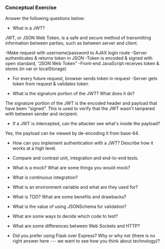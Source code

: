 ### Conceptual Exercise

Answer the following questions below:

- What is a JWT?

JWT, or JSON Web Token, is a safe and secure method of transmitting information between parties, such as between server and client.

-Make request with username/password to AJAX login route
-Server authenticates & returns token in JSON
-Token is encoded & signed with open standard, “JSON Web Token”
-Front-end JavaScript receives token & stores (in var or localStorage)
- For every future request, browser sends token in request
-Server gets token from request & validates token

- What is the signature portion of the JWT?  What does it do?

The signature portion of the JWT is the encoded header and payload that have been "signed". This is used to verify that the JWT wasn't tampered with between sender and recipient.

- If a JWT is intercepted, can the attacker see what's inside the payload?

Yes, the payload can be viewed by de-encoding it from base-64.

- How can you implement authentication with a JWT?  Describe how it works at a high level.

- Compare and contrast unit, integration and end-to-end tests.

- What is a mock? What are some things you would mock?

- What is continuous integration?

- What is an environment variable and what are they used for?

- What is TDD? What are some benefits and drawbacks?

- What is the value of using JSONSchema for validation?

- What are some ways to decide which code to test?

- What are some differences between Web Sockets and HTTP?

- Did you prefer using Flask over Express? Why or why not (there is no right 
  answer here --- we want to see how you think about technology)?
